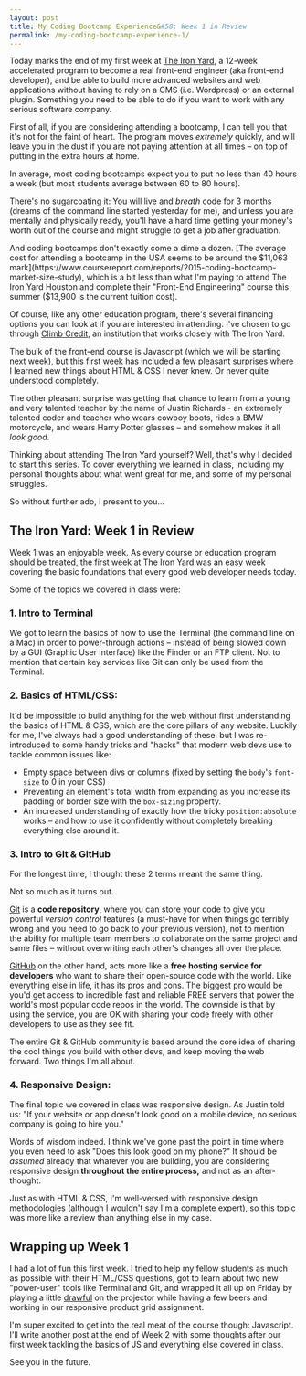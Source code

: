 ```yaml
---
layout: post
title: My Coding Bootcamp Experience&#58; Week 1 in Review
permalink: /my-coding-bootcamp-experience-1/
---
```


Today marks the end of my first week at [The Iron Yard](http://www.theironyard.com), a 12-week 
accelerated program to become a real front-end engineer (aka 
front-end developer), and be able to build more advanced websites and web applications without having to rely on a CMS (i.e. Wordpress) or an external plugin. Something you need to be able to do if you want to work with any serious software company.

First of all, if you are considering attending a bootcamp, I can tell 
you that it's not for the faint of heart. The program moves _extremely_ 
quickly, and will leave you in the dust if you are not paying attention 
at all times – on top of putting in the extra hours at home.

In average, most coding bootcamps expect you to put no less than 40 
hours a week (but most students average between 60 to 80 hours).

There's no sugarcoating it: You will live and _breath_ code for 3 months (dreams of the command line started yesterday for me), and 
unless you are mentally and physically ready, you'll have a hard time getting your money's worth 
out of the course and might struggle to get a job after graduation.

And coding bootcamps don't exactly come a dime a dozen. [The average cost for attending a bootcamp in the USA seems to be around the $11,063 mark](https://www.coursereport.com/reports/2015-coding-bootcamp-market-size-study), which is a bit less than what I'm paying to attend The Iron Yard Houston and complete their 
"Front-End Engineering" course this summer ($13,900 is the current tuition cost).

Of course, like any other education program, there's several financing options you can look at if you are interested in attending. I've chosen to go through [Climb Credit](http://www.climbcredit.com), an institution that works closely with The Iron Yard.

The bulk of the front-end course is Javascript (which we will be starting 
next week), but this first week has included a few pleasant surprises 
where I learned new things about HTML & CSS I never knew. Or never quite understood completely.

The other pleasant surprise was getting that chance to learn from a young and very talented teacher by the name of Justin Richards - an extremely talented coder and teacher who wears cowboy boots, rides a BMW motorcycle, and wears Harry Potter 
glasses – and somehow makes it all _look good_.

Thinking about attending The Iron Yard yourself? Well, that's why I decided to 
start this series. To cover everything we learned in class, including my 
personal thoughts about what went great for me, and some of my personal 
struggles.

So without further ado, I present to you...

## The Iron Yard: Week 1 in Review

Week 1 was an enjoyable week. As every course or education program 
should be treated, the first week at The Iron Yard was an easy week 
covering the basic foundations that every good web developer needs 
today.

Some of the topics we covered in class were:

### 1. Intro to Terminal

We got to learn the basics of how to use the Terminal 
(the command line on a Mac) in order to power-through actions – instead of being 
slowed down by a GUI (Graphic User Interface) like the Finder or an FTP client. Not to 
mention that certain key services like Git can only be used from the 
Terminal.

### 2. Basics of HTML/CSS:

It'd be impossible to build anything for the web 
without first understanding the basics of HTML & CSS, which are the core 
pillars of any website. Luckily for me, I've always had a good 
understanding of these, but I was re-introduced to some handy tricks and "hacks" that modern web devs use to tackle common issues like:

* Empty space between divs or columns (fixed by setting the
<code>body</code>'s <code>font-size</code> to 0 in your CSS)
* Preventing an element's total width from expanding as you increase its 
padding or border size with the <code>box-sizing</code> property.
* An increased understanding of exactly how the tricky 
<code>position:absolute</code> works – and how to use it confidently without 
completely breaking everything else around it.

### 3. Intro to Git & GitHub

For the longest time, I thought these 2 terms meant the same thing.

Not so much as it turns out.

[Git](https://git-scm.com/) is a **code repository**, where 
you can store your code to give you powerful _version control_ features 
(a must-have for when things go terribly wrong and you need to go back to your previous version), not to mention the 
ability for multiple team members to collaborate on the same project and 
same files – without overwriting each other's changes all over the 
place.

[GitHub](https://github.com/) on the other hand, acts more like a **free hosting service for developers** who want to share their open-source code with the world. Like 
everything else in life, it has its pros and cons. The biggest pro would 
be you'd get access to incredible fast and reliable FREE servers that 
power the world's most popular code repos in the world. The downside is 
that by using the service, you are OK with sharing your code freely with 
other developers to use as they see fit.

The entire Git & GitHub community is based around the core idea of sharing the cool 
things you build with other devs, and keep moving the web forward. Two 
things I'm all about.

### 4. Responsive Design:

The final topic we covered in class was 
responsive design. As Justin told us: "If your website or app doesn't 
look good on a mobile device, no serious company is going to hire you."

Words of wisdom indeed. I think we've gone past the point in time where 
you even need to ask "Does this look good on my phone?" It should be 
_assumed_ already that whatever you are building, you are considering 
responsive design **throughout the entire process,** and not as an 
after-thought.

Just as with HTML & CSS, I'm well-versed with responsive design methodologies (although I wouldn't say I'm a complete expert), so this topic was more like a review than anything else in my case.

## Wrapping up Week 1

I had a lot of fun this first week. I tried to help my fellow students 
as much as possible with their HTML/CSS questions, got to learn about 
two new "power-user" tools like Terminal and Git, and wrapped it all up 
on Friday by playing a little [drawful](http://jackboxgames.com/tag/drawful/) on the projector while having a few beers and working in our responsive product grid assignment.

I'm super excited to get into the real meat of the course though: 
Javascript. I'll write another post at the end of Week 2 with some 
thoughts after our first week tackling the basics of JS and everything else covered in class.

See you in the future.










